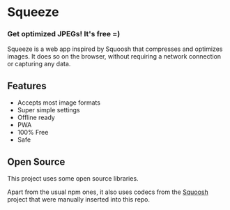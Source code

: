 # Squeeze

### Get optimized JPEGs! It's free =)

Squeeze is a web app inspired by Squoosh that compresses and optimizes images. It does so on the
browser, without requiring a network connection or capturing any data.

## Features
- Accepts most image formats
- Super simple settings
- Offline ready
- PWA
- 100% Free
- Safe


## Open Source

This project uses some open source libraries.

Apart from the usual npm ones, it also uses codecs from the [Squoosh](https://github.com/GoogleChromeLabs/squoosh) project that were manually inserted into this repo.